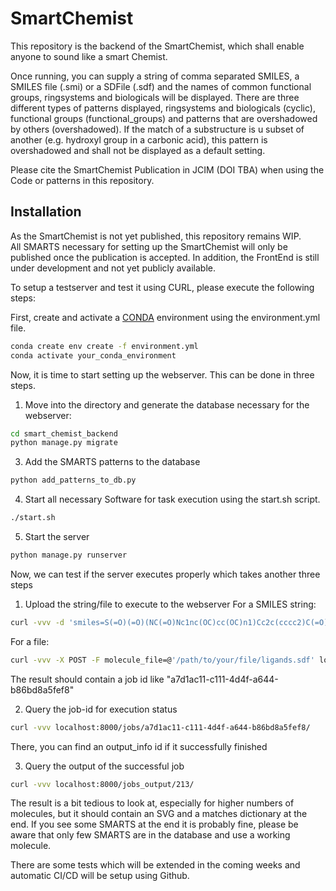 # SmartChemist
This repository is the backend of the SmartChemist, which shall enable anyone to sound like a smart Chemist.

Once running, you can supply a string of comma separated SMILES, a SMILES file (.smi) or a SDFile (.sdf) and the names of common functional groups, ringsystems and biologicals will be displayed.
There are three different types of patterns displayed, ringsystems and biologicals (cyclic), functional groups (functional_groups) and patterns that are overshadowed by others (overshadowed).
If the match of a substructure is u subset of another (e.g. hydroxyl group in a carbonic acid), this pattern is overshadowed and shall not be displayed as a default setting.

Please cite the SmartChemist Publication in JCIM (DOI TBA) when using the Code or patterns in this repository.

## Installation

As the SmartChemist is not yet published, this repository remains WIP.  
All SMARTS necessary for setting up the SmartChemist will only be published once the publication is accepted.
In addition, the FrontEnd is still under development and not yet publicly available. 

To setup a testserver and test it using CURL, please execute the following steps:

First, create and activate a [CONDA](https://docs.conda.io/projects/conda/en/latest/index.html) environment using the environment.yml file.

```bash
conda create env create -f environment.yml
conda activate your_conda_environment
```

Now, it is time to start setting up the webserver. This can be done in three steps. 
1. Move into the directory and generate the database necessary for the webserver:
```bash
cd smart_chemist_backend
python manage.py migrate
```

3. Add the SMARTS patterns to the database
```bash
python add_patterns_to_db.py
```

4. Start all necessary Software for task execution using the start.sh script.
```bash
./start.sh
```

5. Start the server
```bash
python manage.py runserver
```

Now, we can test if the server executes properly which takes another three steps

1. Upload the string/file to execute to the webserver
For a SMILES string:
```bash
curl -vvv -d 'smiles=S(=O)(=O)(NC(=O)Nc1nc(OC)cc(OC)n1)Cc2c(cccc2)C(=O)OC' localhost:8000/api/names
```
For a file:
```bash
curl -vvv -X POST -F molecule_file=@'/path/to/your/file/ligands.sdf' localhost:8000/api/names
```
The result should contain a job id like "a7d1ac11-c111-4d4f-a644-b86bd8a5fef8"

2. Query the job-id for execution status
```bash
curl -vvv localhost:8000/jobs/a7d1ac11-c111-4d4f-a644-b86bd8a5fef8/
```
There, you can find an output_info id if it successfully finished

3. Query the output of the successful job
```bash
curl -vvv localhost:8000/jobs_output/213/
```
The result is a bit tedious to look at, especially for higher numbers of molecules, but it should contain an SVG and a matches dictionary at the end.
If you see some SMARTS at the end it is probably fine, please be aware that only few SMARTS are in the database and use a working molecule.

There are some tests which will be extended in the coming weeks and automatic CI/CD will be setup using Github.